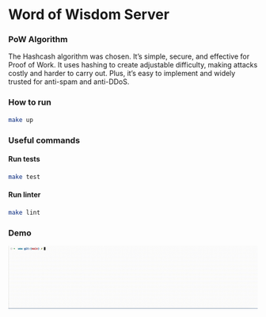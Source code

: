 # Word of Wisdom Server 

### PoW Algorithm

The Hashcash algorithm was chosen. It’s simple, secure, and effective for Proof of Work. It uses hashing to create adjustable difficulty, making attacks costly and harder to carry out. Plus, it’s easy to implement and widely trusted for anti-spam and anti-DDoS.

### How to run

```bash
make up
```

### Useful commands

#### Run tests

```bash
make test
```

#### Run linter

```bash
make lint
```

### Demo

![Demo](demo.gif)
